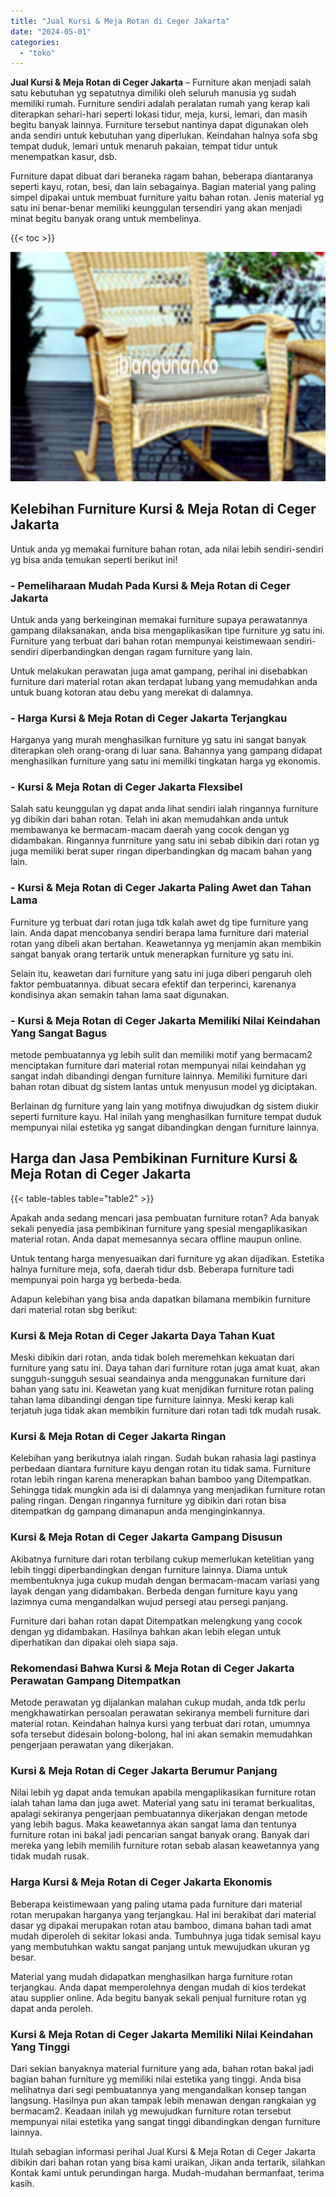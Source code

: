```yaml
---
title: "Jual Kursi & Meja Rotan di Ceger Jakarta"
date: "2024-05-01"
categories: 
  - "toko"
---
```


**Jual Kursi & Meja Rotan di Ceger Jakarta** – Furniture akan menjadi salah satu kebutuhan yg sepatutnya dimiliki oleh seluruh manusia yg sudah memiliki rumah. Furniture sendiri adalah peralatan rumah yang kerap kali diterapkan sehari-hari seperti lokasi tidur, meja, kursi, lemari, dan masih begitu banyak lainnya. Furniture tersebut nantinya dapat digunakan oleh anda sendiri untuk kebutuhan yang diperlukan. Keindahan halnya sofa sbg tempat duduk, lemari untuk menaruh pakaian, tempat tidur untuk menempatkan kasur, dsb.

Furniture dapat dibuat dari beraneka ragam bahan, beberapa diantaranya seperti kayu, rotan, besi, dan lain sebagainya. Bagian material yang paling simpel dipakai untuk membuat furniture yaitu bahan rotan. Jenis material yg satu ini benar-benar memiliki keunggulan tersendiri yang akan menjadi minat begitu banyak orang untuk membelinya.

{{< toc >}}

![Jual Kursi & Meja Rotan di Ceger Jakarta](/images/kursi-meja-rotan-murah20.png)

## Kelebihan Furniture Kursi & Meja Rotan di Ceger Jakarta

Untuk anda yg memakai furniture bahan rotan, ada nilai lebih sendiri-sendiri yg bisa anda temukan seperti berikut ini!

### \- Pemeliharaan Mudah Pada Kursi & Meja Rotan di Ceger Jakarta

Untuk anda yang berkeinginan memakai furniture supaya perawatannya gampang dilaksanakan, anda bisa mengaplikasikan tipe furniture yg satu ini. Furniture yang terbuat dari bahan rotan mempunyai keistimewaan sendiri-sendiri diperbandingkan dengan ragam furniture yang lain.

Untuk melakukan perawatan juga amat gampang, perihal ini disebabkan furniture dari material rotan akan terdapat lubang yang memudahkan anda untuk buang kotoran atau debu yang merekat di dalamnya.

### \- Harga Kursi & Meja Rotan di Ceger Jakarta Terjangkau

Harganya yang murah menghasilkan furniture yg satu ini sangat banyak diterapkan oleh orang-orang di luar sana. Bahannya yang gampang didapat menghasilkan furniture yang satu ini memiliki tingkatan harga yg ekonomis.

### \- Kursi & Meja Rotan di Ceger Jakarta Flexsibel

Salah satu keunggulan yg dapat anda lihat sendiri ialah ringannya furniture yg dibikin dari bahan rotan. Telah ini akan memudahkan anda untuk membawanya ke bermacam-macam daerah yang cocok dengan yg didambakan. Ringannya funrniture yang satu ini sebab dibikin dari rotan yg juga memiliki berat super ringan diperbandingkan dg macam bahan yang lain.

### \- Kursi & Meja Rotan di Ceger Jakarta Paling Awet dan Tahan Lama

Furniture yg terbuat dari rotan juga tdk kalah awet dg tipe furniture yang lain. Anda dapat mencobanya sendiri berapa lama furniture dari material rotan yang dibeli akan bertahan. Keawetannya yg menjamin akan membikin sangat banyak orang tertarik untuk menerapkan furniture yg satu ini.

Selain itu, keawetan dari furniture yang satu ini juga diberi pengaruh oleh faktor pembuatannya. dibuat secara efektif dan terperinci, karenanya kondisinya akan semakin tahan lama saat digunakan.

### \- Kursi & Meja Rotan di Ceger Jakarta Memiliki Nilai Keindahan Yang Sangat Bagus

metode pembuatannya yg lebih sulit dan memiliki motif yang bermacam2 menciptakan furniture dari material rotan mempunyai nilai keindahan yg sangat indah dibandingi dengan furniture lainnya. Memiliki furniture dari bahan rotan dibuat dg sistem lantas untuk menyusun model yg diciptakan.

Berlainan dg furniture yang lain yang motifnya diwujudkan dg sistem diukir seperti furniture kayu. Hal inilah yang menghasilkan furniture tempat duduk mempunyai nilai estetika yg sangat dibandingkan dengan furniture lainnya.

## Harga dan Jasa Pembikinan Furniture Kursi & Meja Rotan di Ceger Jakarta

{{< table-tables table="table2" >}}

Apakah anda sedang mencari jasa pembuatan furniture rotan? Ada banyak sekali penyedia jasa pembikinan furniture yang spesial mengaplikasikan material rotan. Anda dapat memesannya secara offline maupun online.

Untuk tentang harga menyesuaikan dari furniture yg akan dijadikan. Estetika halnya furniture meja, sofa, daerah tidur dsb. Beberapa furniture tadi mempunyai poin harga yg berbeda-beda.

Adapun kelebihan yang bisa anda dapatkan bilamana membikin furniture dari material rotan sbg berikut:

### Kursi & Meja Rotan di Ceger Jakarta Daya Tahan Kuat

Meski dibikin dari rotan, anda tidak boleh meremehkan kekuatan dari furniture yang satu ini. Daya tahan dari furniture rotan juga amat kuat, akan sungguh-sungguh sesuai seandainya anda menggunakan furniture dari bahan yang satu ini. Keawetan yang kuat menjdikan furniture rotan paling tahan lama dibandingi dengan tipe furniture lainnya. Meski kerap kali terjatuh juga tidak akan membikin furniture dari rotan tadi tdk mudah rusak.

### Kursi & Meja Rotan di Ceger Jakarta Ringan

Kelebihan yang berikutnya ialah ringan. Sudah bukan rahasia lagi pastinya perbedaan diantara furniture kayu dengan rotan itu tidak sama. Furniture rotan lebih ringan karena menerapkan bahan bamboo yang Ditempatkan. Sehingga tidak mungkin ada isi di dalamnya yang menjadikan furniture rotan paling ringan. Dengan ringannya furniture yg dibikin dari rotan bisa ditempatkan dg gampang dimanapun anda menginginkannya.

### Kursi & Meja Rotan di Ceger Jakarta Gampang Disusun

Akibatnya furniture dari rotan terbilang cukup memerlukan ketelitian yang lebih tinggi diperbandingkan dengan furniture lainnya. Diama untuk membentuknya juga cukup mudah dengan bermacam-macam variasi yang layak dengan yang didambakan. Berbeda dengan furniture kayu yang lazimnya cuma mengandalkan wujud persegi atau persegi panjang.

Furniture dari bahan rotan dapat Ditempatkan melengkung yang cocok dengan yg didambakan. Hasilnya bahkan akan lebih elegan untuk diperhatikan dan dipakai oleh siapa saja.

### Rekomendasi Bahwa Kursi & Meja Rotan di Ceger Jakarta Perawatan Gampang Ditempatkan

Metode perawatan yg dijalankan malahan cukup mudah, anda tdk perlu mengkhawatirkan persoalan perawatan sekiranya membeli furniture dari material rotan. Keindahan halnya kursi yang terbuat dari rotan, umumnya sofa tersebut didesain bolong-bolong, hal ini akan semakin memudahkan pengerjaan perawatan yang dikerjakan.

### Kursi & Meja Rotan di Ceger Jakarta Berumur Panjang

Nilai lebih yg dapat anda temukan apabila mengaplikasikan furniture rotan ialah tahan lama dan juga awet. Material yang satu ini teramat berkualitas, apalagi sekiranya pengerjaan pembuatannya dikerjakan dengan metode yang lebih bagus. Maka keawetannya akan sangat lama dan tentunya furniture rotan ini bakal jadi pencarian sangat banyak orang. Banyak dari mereka yang lebih memilih furniture rotan sebab alasan keawetannya yang tidak mudah rusak.

### Harga Kursi & Meja Rotan di Ceger Jakarta Ekonomis

Beberapa keistimewaan yang paling utama pada furniture dari material rotan merupakan harganya yang terjangkau. Hal ini berakibat dari material dasar yg dipakai merupakan rotan atau bamboo, dimana bahan tadi amat mudah diperoleh di sekitar lokasi anda. Tumbuhnya juga tidak semisal kayu yang membutuhkan waktu sangat panjang untuk mewujudkan ukuran yg besar.

Material yang mudah didapatkan menghasilkan harga furniture rotan terjangkau. Anda dapat memperolehnya dengan mudah di kios terdekat atau supplier online. Ada begitu banyak sekali penjual furniture rotan yg dapat anda peroleh.

### Kursi & Meja Rotan di Ceger Jakarta Memiliki Nilai Keindahan Yang Tinggi

Dari sekian banyaknya material furniture yang ada, bahan rotan bakal jadi bagian bahan furniture yg memiliki nilai estetika yang tinggi. Anda bisa melihatnya dari segi pembuatannya yang mengandalkan konsep tangan langsung. Hasilnya pun akan tampak lebih menawan dengan rangkaian yg bermacam2. Keadaan inilah yg mewujudkan furniture rotan tersebut mempunyai nilai estetika yang sangat tinggi dibandingkan dengan furniture lainnya.

Itulah sebagian informasi perihal Jual Kursi & Meja Rotan di Ceger Jakarta dibikin dari bahan rotan yang bisa kami uraikan, Jikan anda tertarik, silahkan Kontak kami untuk perundingan harga. Mudah-mudahan bermanfaat, terima kasih.
